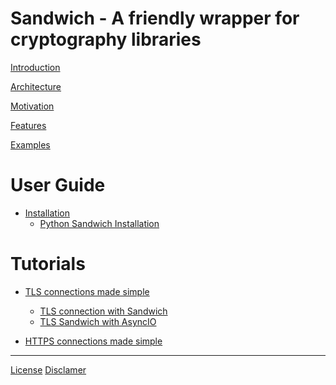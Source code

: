 # Sandwich - A friendly wrapper for cryptography libraries

[Introduction](introduction.md)

[Architecture](architecture.md)

[Motivation](motivation.md)

[Features](features.md)

[Examples](examples.md)

# User Guide

- [Installation](install/installation.md)
  - [Python Sandwich Installation](install/python-installation.md)

# Tutorials

- [TLS connections made simple](tutorials/TLS_simple.md)
  - [TLS connection with Sandwich](tutorials/TLS_Sandwich.md)
  - [TLS Sandwich with AsyncIO](tutorials/TLS_AsyncIO.md)

- [HTTPS connections made simple](tutorials/HTTPS_simple.md)


<!--
# Sandwich Bindings API

## Go API

- [Go API](go/API.md)
  - [Context](go/context.md)
    - [Configuration](go/configuration.md)
  - [IO](go/io.md)
    - [Socket]()
  - [Tunnel](go/tunnel.md)
  - [Error](go/error.md)

## Python

- [Python API](python/API.md)
  - [Sandwich](python/sandwich.md)
  - [Context](python/context.md)
    - [Configuration](python/configuration.md)
  - [IO](python/io.md)
    - [Socket](python/socket.md)
  - [Tunnel](python/tunnel.md)
  - [Error](python/error.md)

## Rust API

- [Rust API](rust/API-doc.md) -->


<!-- # C/C++ -->

<!-- - [C/C++ API]() -->
<!--
# Sandwich Backend FFI

- [Rust FFI](rust/API.md)
  - [Context](rust/context.md)
    - [`sandwich_context_new`](rust/context_new.md)
    - [`sandwich_context_free`](rust/context_free.md)
  - [IO](rust/io.md)
  - [Tunnel](rust/tunnel.md)
      - [`sandwich_tunnel_new`](rust/tunnel_new.md)
      - [`sandwich_tunnel_handshake`](rust/tunnel_handshake.md)
      - [`sandwich_tunnel_read`](rust/tunnel_read.md)
      - [`sandwich_tunnel_write`](rust/tunnel_write.md)
      - [`sandwich_tunnel_state`](rust/tunnel_state.md)
      - [`sandwich_tunnel_io_release`](rust/tunnel_io_release.md)
      - [`sandwich_tunnel_close`](rust/tunnel_close.md)
      - [`sandwich_tunnel_free`](rust/tunnel_free.md)
  - [Error](rust/error.md)
 -->

---

[License](license.md)
[Disclamer](disclaimer.md)
